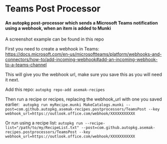 # Teams Post Processor

#### An autopkg post-processor which sends a Microsoft Teams notification using a webhook, when an item is added to Munki

A screenshot example can be found in this repo

First you need to create a webhook in Teams: https://docs.microsoft.com/en-us/microsoftteams/platform/webhooks-and-connectors/how-to/add-incoming-webhook#add-an-incoming-webhook-to-a-teams-channel

This will give you the webhook url, make sure you save this as you will need it next.

Add this repo:
``` autopkg repo-add asemak-recipes ```

Then run a recipe or recipes, replacing the webhook_url with one you saved earlier:
``` autopkg run myRecipe.munki MakeCatalogs.munki --post=com.github.autopkg.asemak-recipes.postprocessors/TeamsPost --key webhook_url=https://outlook.office.com/webhook/XXXXXXXXXXX```

Or run using a recipe list:
```autopkg run --recipe-list="/path/to/my/RecipeList.txt" --post=com.github.autopkg.asemak-recipes.postprocessors/TeamsPost --key webhook_url=https://outlook.office.com/webhook/XXXXXXXXXXX```
